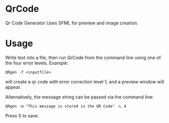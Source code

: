 # QrCode
Qr Code Generator
Uses SFML for preview and image creation.

# Usage
Write text into a file, then run QrCode from the command line
using one of the four error levels. Example:

    QRgen -f <inputfile>

will create a qr code
with error correction level 1, and a preview window will appear.

Alternatively, the message string can be passed via the command line:

    QRgen -m "This message is stored in the QR Code" -L 4

Press S to save.
